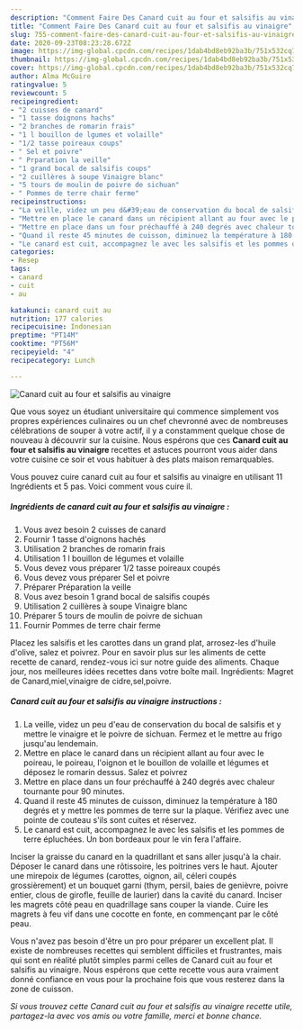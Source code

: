 ```yaml
---
description: "Comment Faire Des Canard cuit au four et salsifis au vinaigre"
title: "Comment Faire Des Canard cuit au four et salsifis au vinaigre"
slug: 755-comment-faire-des-canard-cuit-au-four-et-salsifis-au-vinaigre
date: 2020-09-23T08:23:28.672Z
image: https://img-global.cpcdn.com/recipes/1dab4bd8eb92ba3b/751x532cq70/canard-cuit-au-four-et-salsifis-au-vinaigre-photo-principale-de-la-recette.jpg
thumbnail: https://img-global.cpcdn.com/recipes/1dab4bd8eb92ba3b/751x532cq70/canard-cuit-au-four-et-salsifis-au-vinaigre-photo-principale-de-la-recette.jpg
cover: https://img-global.cpcdn.com/recipes/1dab4bd8eb92ba3b/751x532cq70/canard-cuit-au-four-et-salsifis-au-vinaigre-photo-principale-de-la-recette.jpg
author: Alma McGuire
ratingvalue: 5
reviewcount: 5
recipeingredient:
- "2 cuisses de canard"
- "1 tasse doignons hachs"
- "2 branches de romarin frais"
- "1 l bouillon de lgumes et volaille"
- "1/2 tasse poireaux coups"
- " Sel et poivre"
- " Prparation la veille"
- "1 grand bocal de salsifis coups"
- "2 cuillères à soupe Vinaigre blanc"
- "5 tours de moulin de poivre de sichuan"
- " Pommes de terre chair ferme"
recipeinstructions:
- "La veille, videz un peu d&#39;eau de conservation du bocal de salsifis et y mettre le vinaigre et le poivre de sichuan. Fermez et le mettre au frigo jusqu&#39;au lendemain."
- "Mettre en place le canard dans un récipient allant au four avec le poireau, le poireau, l&#39;oignon et le bouillon de volaille et légumes et déposez le romarin dessus. Salez et poivrez"
- "Mettre en place dans un four préchauffé à 240 degrés avec chaleur tournante pour 90 minutes."
- "Quand il reste 45 minutes de cuisson, diminuez la température à 180 degrés et y mettre les pommes de terre sur la plaque. Vérifiez avec une pointe de couteau s&#39;ils sont cuites et réservez."
- "Le canard est cuit, accompagnez le avec les salsifis et les pommes de terre épluchées. Un bon bordeaux pour le vin fera l&#39;affaire."
categories:
- Resep
tags:
- canard
- cuit
- au

katakunci: canard cuit au 
nutrition: 177 calories
recipecuisine: Indonesian
preptime: "PT14M"
cooktime: "PT56M"
recipeyield: "4"
recipecategory: Lunch

---
```



![Canard cuit au four et salsifis au vinaigre](https://img-global.cpcdn.com/recipes/1dab4bd8eb92ba3b/751x532cq70/canard-cuit-au-four-et-salsifis-au-vinaigre-photo-principale-de-la-recette.jpg)

Que vous soyez un étudiant universitaire qui commence simplement vos propres expériences culinaires ou un chef chevronné avec de nombreuses célébrations de souper à votre actif, il y a constamment quelque chose de nouveau à découvrir sur la cuisine. Nous espérons que ces <strong> Canard cuit au four et salsifis au vinaigre </strong> recettes et astuces pourront vous aider dans votre cuisine ce soir et vous habituer à des plats maison remarquables.

<!--inarticleads1-->

Vous pouvez cuire canard cuit au four et salsifis au vinaigre en utilisant 11 Ingrédients et 5 pas. Voici comment vous cuire il.

##### Ingrédients de canard cuit au four et salsifis au vinaigre :

1. Vous avez besoin 2 cuisses de canard
1. Fournir 1 tasse d&#39;oignons hachés
1. Utilisation 2 branches de romarin frais
1. Utilisation 1 l bouillon de légumes et volaille
1. Vous devez vous préparer 1/2 tasse poireaux coupés
1. Vous devez vous préparer  Sel et poivre
1. Préparer  Préparation la veille
1. Vous avez besoin 1 grand bocal de salsifis coupés
1. Utilisation 2 cuillères à soupe Vinaigre blanc
1. Préparer 5 tours de moulin de poivre de sichuan
1. Fournir  Pommes de terre chair ferme


Placez les salsifis et les carottes dans un grand plat, arrosez-les d&#39;huile d&#39;olive, salez et poivrez. Pour en savoir plus sur les aliments de cette recette de canard, rendez-vous ici sur notre guide des aliments. Chaque jour, nos meilleures idées recettes dans votre boîte mail. Ingrédients: Magret de Canard,miel,vinaigre de cidre,sel,poivre. 

<!--inarticleads2-->

##### Canard cuit au four et salsifis au vinaigre instructions :

1. La veille, videz un peu d&#39;eau de conservation du bocal de salsifis et y mettre le vinaigre et le poivre de sichuan. Fermez et le mettre au frigo jusqu&#39;au lendemain.
1. Mettre en place le canard dans un récipient allant au four avec le poireau, le poireau, l&#39;oignon et le bouillon de volaille et légumes et déposez le romarin dessus. Salez et poivrez
1. Mettre en place dans un four préchauffé à 240 degrés avec chaleur tournante pour 90 minutes.
1. Quand il reste 45 minutes de cuisson, diminuez la température à 180 degrés et y mettre les pommes de terre sur la plaque. Vérifiez avec une pointe de couteau s&#39;ils sont cuites et réservez.
1. Le canard est cuit, accompagnez le avec les salsifis et les pommes de terre épluchées. Un bon bordeaux pour le vin fera l&#39;affaire.


Inciser la graisse du canard en la quadrillant et sans aller jusqu&#39;à la chair. Déposer le canard dans une rôtissoire, les poitrines vers le haut. Ajouter une mirepoix de légumes (carottes, oignon, ail, céleri coupés grossièrement) et un bouquet garni (thym, persil, baies de genièvre, poivre entier, clous de girofle, feuille de laurier) dans la cavité du canard. Inciser les magrets côté peau en quadrillage sans couper la viande. Cuire les magrets à feu vif dans une cocotte en fonte, en commençant par le côté peau. 

<!--inarticleads1-->

<p>
Vous n'avez pas besoin d'être un pro pour préparer un excellent plat. Il existe de nombreuses recettes qui semblent difficiles et frustrantes, mais qui sont en réalité plutôt simples parmi celles de Canard cuit au four et salsifis au vinaigre. Nous espérons que cette recette vous aura vraiment donné confiance en vous pour la prochaine fois que vous resterez dans la zone de cuisson.
</p>

<p>
<i>Si vous trouvez cette Canard cuit au four et salsifis au vinaigre recette utile, partagez-la avec vos amis ou votre famille, merci et bonne chance.</i>
</p>
